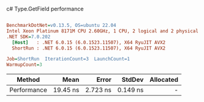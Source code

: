 c# Type.GetField performance
``` ini

BenchmarkDotNet=v0.13.5, OS=ubuntu 22.04
Intel Xeon Platinum 8171M CPU 2.60GHz, 1 CPU, 2 logical and 2 physical cores
.NET SDK=7.0.202
  [Host]   : .NET 6.0.15 (6.0.1523.11507), X64 RyuJIT AVX2
  ShortRun : .NET 6.0.15 (6.0.1523.11507), X64 RyuJIT AVX2

Job=ShortRun  IterationCount=3  LaunchCount=1  
WarmupCount=3  

```
|      Method |     Mean |    Error |   StdDev | Allocated |
|------------ |---------:|---------:|---------:|----------:|
| Performance | 19.45 ns | 2.723 ns | 0.149 ns |         - |

